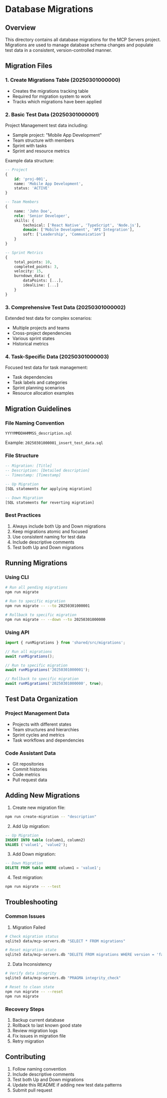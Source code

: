 # Database Migrations

## Overview
This directory contains all database migrations for the MCP Servers project. Migrations are used to manage database schema changes and populate test data in a consistent, version-controlled manner.

## Migration Files

### 1. Create Migrations Table (20250301000000)
- Creates the migrations tracking table
- Required for migration system to work
- Tracks which migrations have been applied

### 2. Basic Test Data (20250301000001)
Project Management test data including:
- Sample project: "Mobile App Development"
- Team structure with members
- Sprint with tasks
- Sprint and resource metrics

Example data structure:
```sql
-- Project
{
    id: 'proj-001',
    name: 'Mobile App Development',
    status: 'ACTIVE'
}

-- Team Members
{
    name: 'John Doe',
    role: 'Senior Developer',
    skills: {
        technical: ['React Native', 'TypeScript', 'Node.js'],
        domain: ['Mobile Development', 'API Integration'],
        soft: ['Leadership', 'Communication']
    }
}

-- Sprint Metrics
{
    total_points: 10,
    completed_points: 3,
    velocity: 15,
    burndown_data: {
        dataPoints: [...],
        idealLine: [...]
    }
}
```

### 3. Comprehensive Test Data (20250301000002)
Extended test data for complex scenarios:
- Multiple projects and teams
- Cross-project dependencies
- Various sprint states
- Historical metrics

### 4. Task-Specific Data (20250301000003)
Focused test data for task management:
- Task dependencies
- Task labels and categories
- Sprint planning scenarios
- Resource allocation examples

## Migration Guidelines

### File Naming Convention
```
YYYYMMDDHHMMSS_description.sql
```
Example: `20250301000001_insert_test_data.sql`

### File Structure
```sql
-- Migration: [Title]
-- Description: [Detailed description]
-- Timestamp: [Timestamp]

-- Up Migration
[SQL statements for applying migration]

-- Down Migration
[SQL statements for reverting migration]
```

### Best Practices
1. Always include both Up and Down migrations
2. Keep migrations atomic and focused
3. Use consistent naming for test data
4. Include descriptive comments
5. Test both Up and Down migrations

## Running Migrations

### Using CLI
```bash
# Run all pending migrations
npm run migrate

# Run to specific migration
npm run migrate -- --to 20250301000001

# Rollback to specific migration
npm run migrate -- --down --to 20250301000000
```

### Using API
```typescript
import { runMigrations } from 'shared/src/migrations';

// Run all migrations
await runMigrations();

// Run to specific migration
await runMigrations('20250301000001');

// Rollback to specific migration
await runMigrations('20250301000000', true);
```

## Test Data Organization

### Project Management Data
- Projects with different states
- Team structures and hierarchies
- Sprint cycles and metrics
- Task workflows and dependencies

### Code Assistant Data
- Git repositories
- Commit histories
- Code metrics
- Pull request data

## Adding New Migrations

1. Create new migration file:
```bash
npm run create-migration -- "description"
```

2. Add Up migration:
```sql
-- Up Migration
INSERT INTO table (column1, column2)
VALUES ('value1', 'value2');
```

3. Add Down migration:
```sql
-- Down Migration
DELETE FROM table WHERE column1 = 'value1';
```

4. Test migration:
```bash
npm run migrate -- --test
```

## Troubleshooting

### Common Issues

1. Migration Failed
```bash
# Check migration status
sqlite3 data/mcp-servers.db "SELECT * FROM migrations"

# Reset migration state
sqlite3 data/mcp-servers.db "DELETE FROM migrations WHERE version = 'failed_version'"
```

2. Data Inconsistency
```bash
# Verify data integrity
sqlite3 data/mcp-servers.db "PRAGMA integrity_check"

# Reset to clean state
npm run migrate -- --reset
npm run migrate
```

### Recovery Steps
1. Backup current database
2. Rollback to last known good state
3. Review migration logs
4. Fix issues in migration file
5. Retry migration

## Contributing
1. Follow naming convention
2. Include descriptive comments
3. Test both Up and Down migrations
4. Update this README if adding new test data patterns
5. Submit pull request
